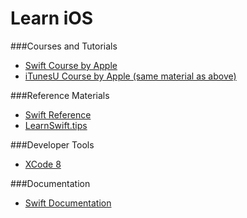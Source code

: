 # Learn iOS
###Courses and Tutorials
  - [Swift Course by Apple](https://www.udacity.com/course/android-development-for-beginners--ud837)
  - [iTunesU Course by Apple (same material as above)](https://itunes.apple.com/us/course/app-development-teaching-swift/id1003406963)

###Reference Materials
  - [Swift Reference](https://developer.apple.com/library/ios/documentation/Swift/Conceptual/Swift_Programming_Language/)
  - [LearnSwift.tips](http://www.learnswift.tips)

###Developer Tools
  - [XCode 8](https://developer.apple.com/xcode/)

###Documentation
  - [Swift Documentation](https://swift.org/documentation/)
 
